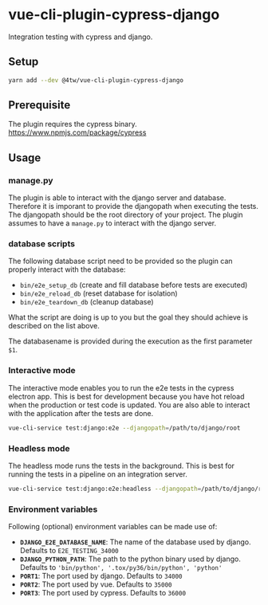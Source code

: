 # vue-cli-plugin-cypress-django

Integration testing with cypress and django.

## Setup

```bash
yarn add --dev @4tw/vue-cli-plugin-cypress-django
```

## Prerequisite

The plugin requires the cypress binary. https://www.npmjs.com/package/cypress

## Usage

### manage.py

The plugin is able to interact with the django server and database. Therefore it is imporant to provide the djangopath when executing the tests. The djangopath should be the root directory of your project. The plugin assumes to have a `manage.py` to interact with the django server.

### database scripts

The following database script need to be provided so the plugin can properly interact with the database:

- `bin/e2e_setup_db` (create and fill database before tests are executed)
- `bin/e2e_reload_db` (reset database for isolation)
- `bin/e2e_teardown_db` (cleanup database)

What the script are doing is up to you but the goal they should achieve is described on the list above.

The databasename is provided during the execution as the first parameter `$1`.

### Interactive mode

The interactive mode enables you to run the e2e tests in the cypress electron app. This is best for development because you have hot reload when the production or test code is updated. You are also able to interact with the application after the tests are done.

```bash
vue-cli-service test:django:e2e --djangopath=/path/to/django/root
```

### Headless mode

The headless mode runs the tests in the background. This is best for running the tests in a pipeline on an integration server.

```bash
vue-cli-service test:django:e2e:headless --djangopath=/path/to/django/root
```

### Environment variables

Following (optional) environment variables can be made use of:

- **```DJANGO_E2E_DATABASE_NAME```**: The name of the database used by django. Defaults to ```E2E_TESTING_34000```
- **```DJANGO_PYTHON_PATH```**: The path to the python binary used by django. Defaults to ```'bin/python', '.tox/py36/bin/python', 'python'```
- **```PORT1```**: The port used by django. Defaults to ```34000```
- **```PORT2```**: The port used by vue. Defaults to ```35000```
- **```PORT3```**: The port used by cypress. Defaults to ```36000```
